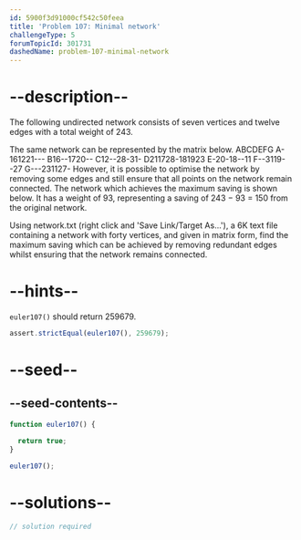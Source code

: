 ```yaml
---
id: 5900f3d91000cf542c50feea
title: 'Problem 107: Minimal network'
challengeType: 5
forumTopicId: 301731
dashedName: problem-107-minimal-network
---
```


# --description--

The following undirected network consists of seven vertices and twelve edges with a total weight of 243.

The same network can be represented by the matrix below. ABCDEFG A-161221--- B16--1720-- C12--28-31- D211728-181923 E-20-18--11 F--3119--27 G---231127- However, it is possible to optimise the network by removing some edges and still ensure that all points on the network remain connected. The network which achieves the maximum saving is shown below. It has a weight of 93, representing a saving of 243 − 93 = 150 from the original network.

Using network.txt (right click and 'Save Link/Target As...'), a 6K text file containing a network with forty vertices, and given in matrix form, find the maximum saving which can be achieved by removing redundant edges whilst ensuring that the network remains connected.

# --hints--

`euler107()` should return 259679.

```js
assert.strictEqual(euler107(), 259679);
```

# --seed--

## --seed-contents--

```js
function euler107() {

  return true;
}

euler107();
```

# --solutions--

```js
// solution required
```